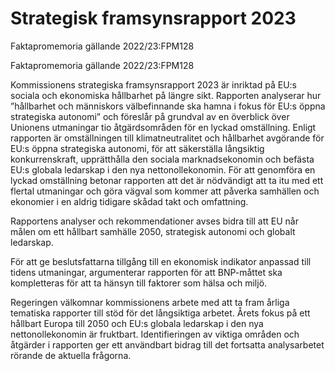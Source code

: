 # Strategisk framsynsrapport 2023

Faktapromemoria gällande 2022/23:FPM128

Faktapromemoria gällande 2022/23:FPM128

Kommissionens strategiska framsynsrapport 2023 är inriktad på EU:s sociala och ekonomiska hållbarhet på längre sikt. Rapporten analyserar hur ”hållbarhet och människors välbefinnande ska hamna i fokus för EU:s öppna strategiska autonomi” och föreslår på grundval av en överblick över Unionens utmaningar tio åtgärdsområden för en lyckad omställning. Enligt rapporten är omställningen till klimatneutralitet och hållbarhet avgörande för EU:s öppna strategiska autonomi, för att säkerställa långsiktig konkurrenskraft, upprätthålla den sociala marknadsekonomin och befästa EU:s globala ledarskap i den nya nettonollekonomin. För att genomföra en lyckad omställning betonar rapporten att det är nödvändigt att ta itu med ett flertal utmaningar och göra vägval som kommer att påverka samhällen och ekonomier i en aldrig tidigare skådad takt och omfattning.

Rapportens analyser och rekommendationer avses bidra till att EU når målen om ett hållbart samhälle 2050, strategisk autonomi och globalt ledarskap.

För att ge beslutsfattarna tillgång till en ekonomisk indikator anpassad till tidens utmaningar, argumenterar rapporten för att BNP-måttet ska kompletteras för att ta hänsyn till faktorer som hälsa och miljö.

Regeringen välkomnar kommissionens arbete med att ta fram årliga tematiska rapporter till stöd för det långsiktiga arbetet. Årets fokus på ett hållbart Europa till 2050 och EU:s globala ledarskap i den nya nettonollekonomin är fruktbart. Identifieringen av viktiga områden och åtgärder i rapporten ger ett användbart bidrag till det fortsatta analysarbetet rörande de aktuella frågorna.
